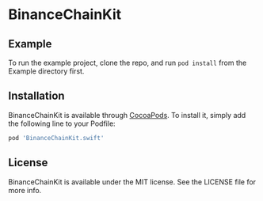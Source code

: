 # BinanceChainKit

## Example

To run the example project, clone the repo, and run `pod install` from the Example directory first.

## Installation

BinanceChainKit is available through [CocoaPods](https://cocoapods.org). To install
it, simply add the following line to your Podfile:

```ruby
pod 'BinanceChainKit.swift'
```

## License

BinanceChainKit is available under the MIT license. See the LICENSE file for more info.
